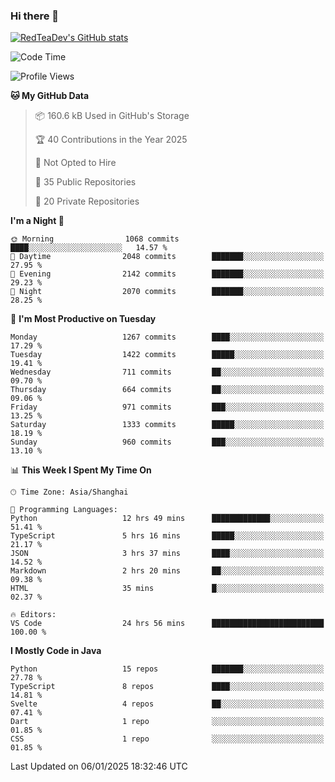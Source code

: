 ### Hi there 👋

<!--
**RedTeaDev/RedTeaDev** is a ✨ _special_ ✨ repository because its `README.md` (this file) appears on your GitHub profile.

Here are some ideas to get you started:

- 🔭 I’m currently working on ...
- 🌱 I’m currently learning ...
- 👯 I’m looking to collaborate on ...
- 🤔 I’m looking for help with ...
- 💬 Ask me about ...
- 📫 How to reach me: ...
- 😄 Pronouns: ...
- ⚡ Fun fact: ...
-->

<!--
[![wakatime](https://wakatime.com/badge/user/6b101ed0-04c0-4490-9283-eb61f2efff96.svg)](https://wakatime.com/@6b101ed0-04c0-4490-9283-eb61f2efff96)
!-->

[![RedTeaDev's GitHub stats](https://github-readme-stats.vercel.app/api?username=RedTeaDev\&include_all_commits=true)](https://github.com/anuraghazra/github-readme-stats)
<!--
[![willianrod's wakatime stats](https://github-readme-stats.vercel.app/api/wakatime?username=RedTeaDev)](https://github.com/anuraghazra/github-readme-stats)
!-->
<!--START_SECTION:waka-->
![Code Time](http://img.shields.io/badge/Code%20Time-2%2C916%20hrs%2052%20mins-blue)

![Profile Views](http://img.shields.io/badge/Profile%20Views-0-blue)

**🐱 My GitHub Data** 

> 📦 160.6 kB Used in GitHub's Storage 
 > 
> 🏆 40 Contributions in the Year 2025
 > 
> 🚫 Not Opted to Hire
 > 
> 📜 35 Public Repositories 
 > 
> 🔑 20 Private Repositories 
 > 
**I'm a Night 🦉** 

```text
🌞 Morning                1068 commits        ████░░░░░░░░░░░░░░░░░░░░░   14.57 % 
🌆 Daytime                2048 commits        ███████░░░░░░░░░░░░░░░░░░   27.95 % 
🌃 Evening                2142 commits        ███████░░░░░░░░░░░░░░░░░░   29.23 % 
🌙 Night                  2070 commits        ███████░░░░░░░░░░░░░░░░░░   28.25 % 
```
📅 **I'm Most Productive on Tuesday** 

```text
Monday                   1267 commits        ████░░░░░░░░░░░░░░░░░░░░░   17.29 % 
Tuesday                  1422 commits        █████░░░░░░░░░░░░░░░░░░░░   19.41 % 
Wednesday                711 commits         ██░░░░░░░░░░░░░░░░░░░░░░░   09.70 % 
Thursday                 664 commits         ██░░░░░░░░░░░░░░░░░░░░░░░   09.06 % 
Friday                   971 commits         ███░░░░░░░░░░░░░░░░░░░░░░   13.25 % 
Saturday                 1333 commits        █████░░░░░░░░░░░░░░░░░░░░   18.19 % 
Sunday                   960 commits         ███░░░░░░░░░░░░░░░░░░░░░░   13.10 % 
```


📊 **This Week I Spent My Time On** 

```text
🕑︎ Time Zone: Asia/Shanghai

💬 Programming Languages: 
Python                   12 hrs 49 mins      █████████████░░░░░░░░░░░░   51.41 % 
TypeScript               5 hrs 16 mins       █████░░░░░░░░░░░░░░░░░░░░   21.17 % 
JSON                     3 hrs 37 mins       ████░░░░░░░░░░░░░░░░░░░░░   14.52 % 
Markdown                 2 hrs 20 mins       ██░░░░░░░░░░░░░░░░░░░░░░░   09.38 % 
HTML                     35 mins             █░░░░░░░░░░░░░░░░░░░░░░░░   02.37 % 

🔥 Editors: 
VS Code                  24 hrs 56 mins      █████████████████████████   100.00 % 
```

**I Mostly Code in Java** 

```text
Python                   15 repos            ███████░░░░░░░░░░░░░░░░░░   27.78 % 
TypeScript               8 repos             ████░░░░░░░░░░░░░░░░░░░░░   14.81 % 
Svelte                   4 repos             ██░░░░░░░░░░░░░░░░░░░░░░░   07.41 % 
Dart                     1 repo              ░░░░░░░░░░░░░░░░░░░░░░░░░   01.85 % 
CSS                      1 repo              ░░░░░░░░░░░░░░░░░░░░░░░░░   01.85 % 
```




 Last Updated on 06/01/2025 18:32:46 UTC
<!--END_SECTION:waka-->


